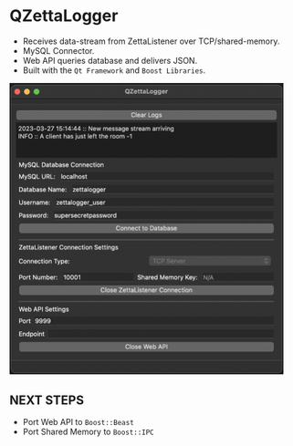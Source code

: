 # QZettaLogger
* Receives data-stream from ZettaListener over TCP/shared-memory. 
* MySQL Connector.
* Web API queries database and delivers JSON. 
* Built with the `Qt Framework` and `Boost Libraries`.

<img src = "QZettaLogger.png" width = 480>


## NEXT STEPS
* Port Web API to `Boost::Beast`
* Port Shared Memory to `Boost::IPC`